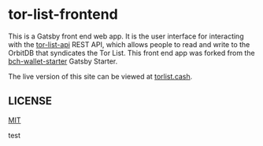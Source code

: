 # tor-list-frontend

This is a Gatsby front end web app. It is the user interface for interacting with the [tor-list-api](https://github.com/Permissionless-Software-Foundation/tor-list-frontend) REST API, which allows people to read and write to the OrbitDB that syndicates the Tor List. This front end app was forked from the [bch-wallet-starter](https://github.com/Permissionless-Software-Foundation/bch-wallet-starter) Gatsby Starter.

The live version of this site can be viewed at [torlist.cash](https://torlist.cash).

## LICENSE
[MIT](./LICENSE.md)

test
